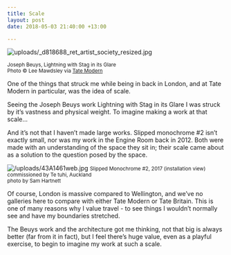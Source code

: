 ```yaml
---
title: Scale
layout: post
date: 2018-05-03 21:40:00 +13:00

---
```



![uploads/_d818688_ret_artist_society_resized.jpg](/uploads/d818688_ret_artist_society_resized.jpg)

<small class="lh-solid">Joseph Beuys, Lightning with Stag in its Glare  
Photo © Lee Mawdsley via [Tate Modern](http://www.tate.org.uk/visit/tate-modern/display/artist-and-society)</small>

One of the things that struck me while being in back in London, and at Tate Modern in particular, was the idea of scale.

Seeing the Joseph Beuys work Lightning with Stag in its Glare I was struck by it’s vastness and physical weight. To imagine making a work at that scale…

And it’s not that I haven’t made large works. Slipped monochrome #2 isn’t exactly small, nor was my work in the Engine Room back in 2012. Both were made with an understanding of the space they sit in; their scale came about as a solution to the question posed by the space.


![/uploads/43A1461web.jpg](/uploads/43A1461web.jpg)
<small>Slipped Monochrome #2, 2017 (installation view)
commissioned by Te tuhi, Auckland  
photo by Sam Hartnett</small>


Of course, London is massive compared to Wellington, and we’ve no galleries here to compare with either Tate Modern or Tate Britain. This is one of many reasons why I value travel - to see things I wouldn’t normally see and have my boundaries stretched.

The Beuys work and the architecture got me thinking, not that big is always better (far from it in fact), but I feel there’s huge value, even as a playful exercise, to begin to imagine my work at such a scale.
